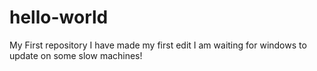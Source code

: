 # hello-world
My First repository
I have made my first edit
I am waiting for windows to update on some slow machines!
